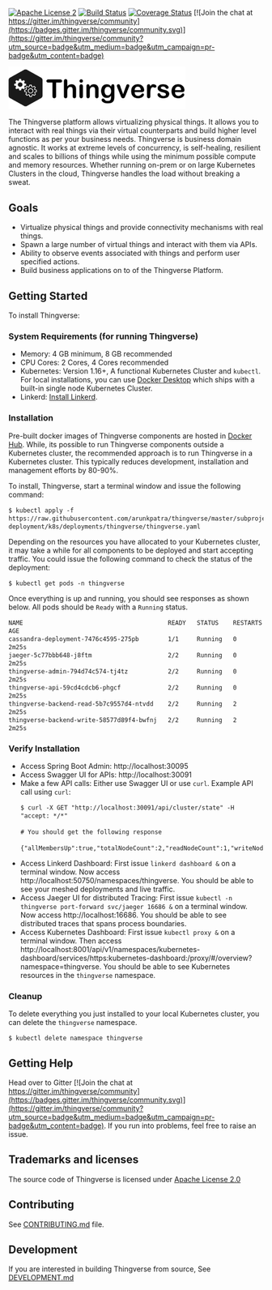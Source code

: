 [![Apache License 2](https://img.shields.io/badge/license-ASF2-blue.svg)](https://www.apache.org/licenses/LICENSE-2.0.txt)
[![Build Status](https://travis-ci.org/arunkpatra/thingverse.svg?branch=master)](https://travis-ci.org/arunkpatra/thingverse)
[![Coverage Status](https://coveralls.io/repos/github/arunkpatra/thingverse/badge.svg?branch=master)](https://coveralls.io/github/arunkpatra/thingverse?branch=master)
[![Join the chat at https://gitter.im/thingverse/community](https://badges.gitter.im/thingverse/community.svg)](https://gitter.im/thingverse/community?utm_source=badge&utm_medium=badge&utm_campaign=pr-badge&utm_content=badge)

<img src="thingverse.png" width="350px" alt="Thingverse Logo" />

The Thingverse platform allows virtualizing physical things. It allows you 
to interact with real things via their virtual counterparts and build higher
level functions as per your business needs. Thingverse is business domain agnostic. 
It works at extreme levels of concurrency, is self-healing, resilient and scales to
billions of things while using the minimum possible compute and memory resources. Whether running on-prem 
or on large Kubernetes Clusters in the cloud, Thingverse handles the load without breaking a sweat.

## Goals

- Virtualize physical things and provide connectivity mechanisms with real things.
- Spawn a large number of virtual things and interact with them via APIs.
- Ability to observe events associated with things and perform user specified actions.
- Build business applications on to of the Thingverse Platform.

## Getting Started

To install Thingverse:

### System Requirements (for running Thingverse)

- Memory: 4 GB minimum, 8 GB recommended
- CPU Cores: 2 Cores, 4 Cores recommended
- Kubernetes: Version 1.16+, A functional Kubernetes Cluster and `kubectl`. For local installations, you can use 
[Docker Desktop](https://www.docker.com/products/docker-desktop) which ships with a built-in single 
node Kubernetes Cluster.
- Linkerd: [Install Linkerd](https://linkerd.io/2/getting-started/).

### Installation

Pre-built docker images of Thingverse components are hosted in [Docker Hub](https://hub.docker.com/). 
While, its possible to run Thingverse components outside a Kubernetes cluster, the recommended approach 
is to run Thingverse in a Kubernetes cluster. This typically reduces development, installation and 
management efforts by 80-90%.

To install, Thingverse, start a terminal window and issue the following command:

``` 
$ kubectl apply -f https://raw.githubusercontent.com/arunkpatra/thingverse/master/subprojects/thingverse-deployment/k8s/deployments/thingverse/thingverse.yaml
```
Depending on the resources you have allocated to your Kubernetes cluster, it may take a while for all 
components to be deployed and start accepting traffic. You could issue the following command to check 
the status of the deployment:

``` 
$ kubectl get pods -n thingverse
```
Once everything is up and running, you should see responses as shown below. 
All pods should be `Ready` with a `Running` status.

``` 
NAME                                        READY   STATUS    RESTARTS   AGE
cassandra-deployment-7476c4595-275pb        1/1     Running   0          2m25s
jaeger-5c77bbb648-j8ftm                     2/2     Running   0          2m25s
thingverse-admin-794d74c574-tj4tz           2/2     Running   0          2m25s
thingverse-api-59cd4cdcb6-phgcf             2/2     Running   0          2m25s
thingverse-backend-read-5b7c9557d4-ntvdd    2/2     Running   2          2m25s
thingverse-backend-write-58577d89f4-bwfnj   2/2     Running   2          2m25s
```

### Verify Installation
- Access Spring Boot Admin: http://localhost:30095
- Access Swagger UI for APIs: http://localhost:30091
- Make a few API calls: Either use Swagger UI or use `curl`. Example API call using `curl`:
    ``` 
    $ curl -X GET "http://localhost:30091/api/cluster/state" -H "accept: */*"
    
    # You should get the following response
    
    {"allMembersUp":true,"totalNodeCount":2,"readNodeCount":1,"writeNodeCount":1}   
    ```
- Access Linkerd Dashboard: First issue `linkerd dashboard &` on a terminal window. 
Now access http://localhost:50750/namespaces/thingverse. You should be able to see your 
meshed deployments and live traffic.
- Access Jaeger UI for distributed Tracing: First issue 
`kubectl -n thingverse port-forward svc/jaeger 16686 &` on a terminal window. 
Now access http://localhost:16686. You should be able to see distributed traces that spans process boundaries.
- Access Kubernetes Dashboard: First issue `kubectl proxy &` on a terminal window. 
Then access http://localhost:8001/api/v1/namespaces/kubernetes-dashboard/services/https:kubernetes-dashboard:/proxy/#/overview?namespace=thingverse. 
You should be able to see Kubernetes resources in the `thingverse` namespace.

### Cleanup

To delete everything you just installed to your local Kubernetes cluster, you can delete the `thingverse` namespace.
``` 
$ kubectl delete namespace thingverse
```

## Getting Help
Head over to Gitter [![Join the chat at https://gitter.im/thingverse/community](https://badges.gitter.im/thingverse/community.svg)](https://gitter.im/thingverse/community?utm_source=badge&utm_medium=badge&utm_campaign=pr-badge&utm_content=badge). If you run into problems, feel free to raise an issue.

## Trademarks and licenses
The source code of Thingverse is licensed under [Apache License 2.0](https://www.apache.org/licenses/LICENSE-2.0)

## Contributing
See [CONTRIBUTING.md](CONTRIBUTING.md) file.

## Development

If you are interested in building Thingverse from source, See [DEVELOPMENT.md](DEVELOPMENT.md)